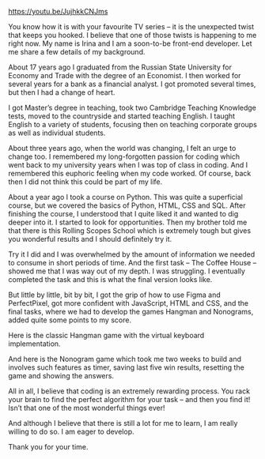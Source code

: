 https://youtu.be/JujhkkCNJms

You know how it is with your favourite TV series – it is the unexpected twist that keeps you hooked. I believe that one of those twists is happening to me right now.
My name is Irina and I am a soon-to-be front-end developer. Let me share a few details of my background.

About 17 years ago I graduated from the Russian State University for Economy and Trade with the degree of an Economist. I then worked for several years for a bank as a financial analyst. I got promoted several times, but then I had a change of heart.

I got Master’s degree in teaching, took two Cambridge Teaching Knowledge tests, moved to the countryside and started teaching English. I taught English to a variety of students, focusing then on teaching corporate groups as well as individual students. 

About three years ago, when the world was changing, I felt an urge to change too. I remembered my long-forgotten passion for coding which went back to my university years when I was top of class in coding. And I remembered this euphoric feeling when my code worked. Of course, back then I did not think this could be part of my life.

About a year ago I took a course on Python. This was quite a superficial course, but we covered the basics of Python, HTML, CSS and SQL. After finishing the course, I understood that I quite liked it and wanted to dig deeper into it. I started to look for opportunities. Then my brother told me that there is this Rolling Scopes School which is extremely tough but gives you wonderful results and I should definitely try it.

Try it I did and I was overwhelmed by the amount of information we needed to consume in short periods of time. And the first task – The Coffee House – showed me that I was way out of my depth. I was struggling. 
I eventually completed the task and this is what the final version looks like.

But little by little, bit by bit, I got the grip of how to use Figma and PerfectPixel, got more confident with JavaScript, HTML and CSS, and the final tasks, where we had to develop the games Hangman and Nonograms, added quite some points to my score.

Here is the classic Hangman game with the virtual keyboard implementation.

And here is the Nonogram game which took me two weeks to build and involves such features as timer, saving last five win results, resetting the game and showing the answers.

All in all, I believe that coding is an extremely rewarding process. You rack your brain to find the perfect algorithm for your task – and then you find it! Isn’t that one of the most wonderful things ever!

And although I believe that there is still a lot for me to learn, I am really willing to do so. I am eager to develop.

Thank you for your time.


